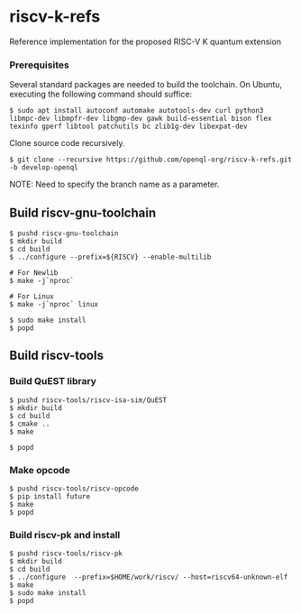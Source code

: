 # riscv-k-refs
Reference implementation for the proposed RISC-V K quantum extension

### Prerequisites

Several standard packages are needed to build the toolchain.  On Ubuntu,
executing the following command should suffice:

    $ sudo apt install autoconf automake autotools-dev curl python3 libmpc-dev libmpfr-dev libgmp-dev gawk build-essential bison flex texinfo gperf libtool patchutils bc zlib1g-dev libexpat-dev


Clone source code recursively. 

    $ git clone --recursive https://github.com/openql-org/riscv-k-refs.git -b develop-openql

NOTE: Need to specify the branch name as a parameter.


## Build riscv-gnu-toolchain

    $ pushd riscv-gnu-toolchain
    $ mkdir build
    $ cd build
    $ ../configure --prefix=${RISCV} --enable-multilib
    
    # For Newlib 
    $ make -j`nproc`
    
    # For Linux 
    $ make -j`nproc` linux
    
    $ sudo make install
    $ popd


## Build riscv-tools

### Build QuEST library

    $ pushd riscv-tools/riscv-isa-sim/QuEST
    $ mkdir build
    $ cd build
    $ cmake ..
    $ make
    
    $ popd

### Make opcode

    $ pushd riscv-tools/riscv-opcode
    $ pip install future
    $ make
    $ popd

### Build riscv-pk and install

    $ pushd riscv-tools/riscv-pk
    $ mkdir build
    $ cd build
    $ ../configure  --prefix=$HOME/work/riscv/ --host=riscv64-unknown-elf
    $ make
    $ sudo make install
    $ popd

